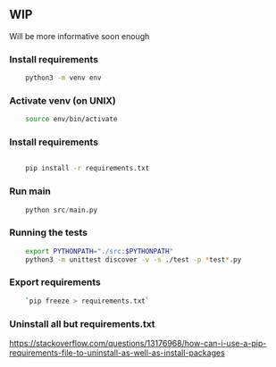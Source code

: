 

## WIP
Will be more informative soon enough

### Install requirements
```bash
    python3 -m venv env
```

### Activate venv (on UNIX)
```bash
    source env/bin/activate
```

### Install requirements
```bash

    pip install -r requirements.txt
```

### Run main
```python
    python src/main.py
```


### Running the tests
```bash
    export PYTHONPATH="./src:$PYTHONPATH"
    python3 -m unittest discover -v -s ./test -p *test*.py
```


### Export requirements
```bash
    `pip freeze > requirements.txt`
```

### Uninstall all but requirements.txt
https://stackoverflow.com/questions/13176968/how-can-i-use-a-pip-requirements-file-to-uninstall-as-well-as-install-packages
